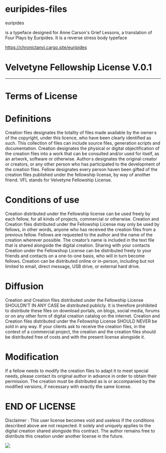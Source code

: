 # euripides-files

euripides

is a typeface designed for Anne Carson's Grief Lessons, a translation of Four Plays by Euripides.
It is a reverse stress body typeface

https://chronictanvi.cargo.site/euripides
# Velvetyne Fellowship License V.0.1

---------------------------------------------
# Terms of License

# Definitions
Creation files designates the totality of files made available by the owner·s of the copyright, under this licence, who have been clearly identified as such. This collection of files can include source files, generation scripts and documentation.
Creation designates the physical or digital objectification of the creation files into a work that can be consulted and/or used for itself, as an artwork, software or otherwise.
Author·s designates the original creator or creators, or any other person who has participated to the development of the creation files.
Fellow designates every person haven been gifted of the creation files published under the fellowship license, by way of another friend.
VFL stands for Velvetyne Fellowship License.

# Conditions of use
Creation distributed under the Fellowship license can be used freely by each fellow, for all kinds of projects, commercial or otherwise.
Creation and Creation files distributed under the Fellowship License may only be used by fellows, in other words, anyone who has received the creation files from a previous fellow.
Fellows are requested to the author and the name of the creation wherever possible. The creator’s name is included in the text file that is shared alongside the digital creation.
Sharing with your contacts
Creation under the Fellowshop License can be distributed freely to your friends and contacts on a one-to-one basis, who will in turn become fellows.
Creation can be distributed online or in-person, including but not limited to email, direct message, USB drive, or external hard drive.

# Diffusion
Creation and Creation files distributed under the Fellowship License SHOULDN’T IN ANY CASE be distributed publicly. It is therefore prohibited to distribute these files on download portals, on blogs, social media, forums or on any other form of digital creation catalog on the internet.
Creation and Creation files distributed under the Fellowship License SHOULD NEVER be sold in any way. If your clients ask to receive the creation files, in the context of a commercial project, the creation and the creation files should be distributed free of costs and with the present license alongside it.

# Modification
If a fellow needs to modify the creation files to adapt it to meet special needs, please contact its original author in advance in order to obtain their permission. The creation must be distributed as is or accompanied by the modified versions, if necessary with exactly the same license.

# END OF LICENSE
Disclaimer : This user license becomes void and useless if the conditions described above are not respected. It solely and uniquely applies to the digital creation shared alongside this contract. The author remains free to distribute this creation under another license in the future.


<img src="http://vfl.velvetyne.fr/assets/logo2.svg">
